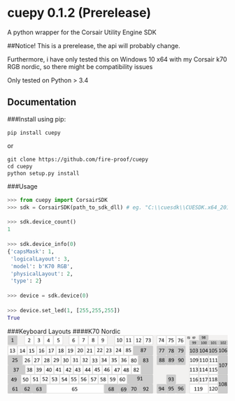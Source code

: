 # cuepy 0.1.2 (Prerelease)
A python wrapper for the Corsair Utility Engine SDK

##Notice!
This is a prerelease, the api will probably change.

Furthermore, i have only tested this on Windows 10 x64 with my Corsair k70 RGB nordic, so there might be compatibility issues

Only tested on Python > 3.4

## Documentation

###Install
using pip:

```
pip install cuepy
```

or 

```
git clone https://github.com/fire-proof/cuepy 
cd cuepy 
python setup.py install
```

###Usage

```python
>>> from cuepy import CorsairSDK
>>> sdk = CorsairSDK(path_to_sdk_dll) # eg. "C:\\cuesdk\\CUESDK.x64_2013.dll"

>>> sdk.device_count()
1

>>> sdk.device_info(0)
{'capsMask': 1,
 'logicalLayout': 3,
 'model': b'K70 RGB',
 'physicalLayout': 2,
 'type': 2}

>>> device = sdk.device(0)

>>> device.set_led(1, [255,255,255])
True
```

###Keyboard Layouts
####K70 Nordic
![GitHub Logo](/docs/k70_nordic.png)
